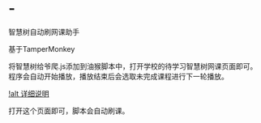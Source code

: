 # -
智慧树自动刷网课助手

基于TamperMonkey

将智慧树给爷爬.js添加到油猴脚本中，打开学校的待学习智慧树网课页面即可。程序会自动开始播放，播放结束后会选取未完成课程进行下一轮播放。


[!alt 详细说明](http://crsec.work/wp-content/uploads/2021/04/1.png)

打开这个页面即可，脚本会自动刷课。
